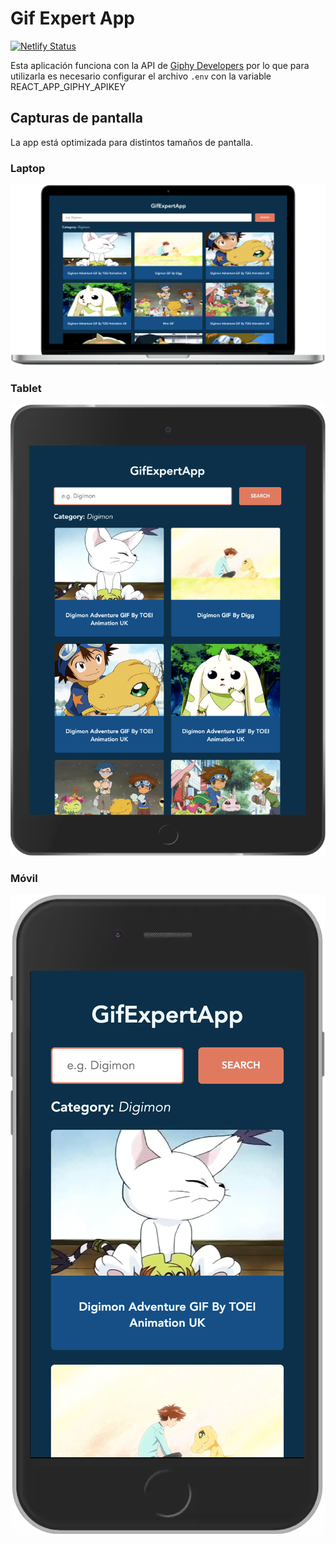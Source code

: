 # Gif Expert App

[![Netlify Status](https://api.netlify.com/api/v1/badges/334c8712-9ad1-4513-bda3-e7e9ee03b023/deploy-status)](https://app.netlify.com/sites/gif-giphy/deploys)

Esta aplicación funciona con la API de [Giphy Developers](https://developers.giphy.com/ 'Sitio de Giphy Developers') por lo que para utilizarla es necesario configurar el archivo `.env` con la variable REACT_APP_GIPHY_APIKEY

## Capturas de pantalla

La app está optimizada para distintos tamaños de pantalla.

### Laptop
![Pantalla Principal](screenshots/laptop-screen.png)

### Tablet
![Pantalla Tablet](screenshots/tablet-screen.png)

### Móvil
![Pantalla Móvil](screenshots/mobile-screen.png)
